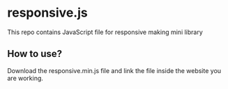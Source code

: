 # responsive.js
This repo contains JavaScript file for responsive making mini library

## How to use?
Download the responsive.min.js file and link the file inside the website you are working.
> <script src="responsive.min.js"></script>
